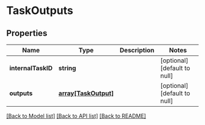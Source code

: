 # TaskOutputs

## Properties
Name | Type | Description | Notes
------------ | ------------- | ------------- | -------------
**internalTaskID** | **string** |  | [optional] [default to null]
**outputs** | [**array[TaskOutput]**](TaskOutput.md) |  | [optional] [default to null]

[[Back to Model list]](../README.md#documentation-for-models) [[Back to API list]](../README.md#documentation-for-api-endpoints) [[Back to README]](../README.md)


